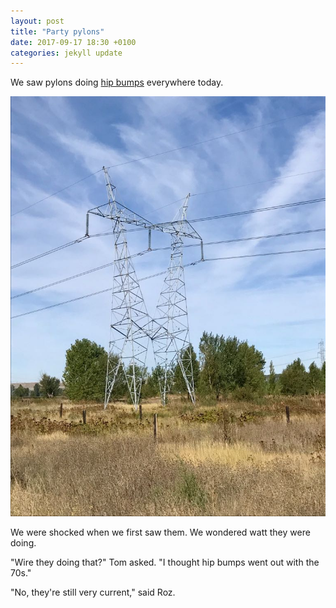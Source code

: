 ```yaml
---
layout: post
title: "Party pylons"
date: 2017-09-17 18:30 +0100
categories: jekyll update
---
```


We saw pylons doing [hip bumps](https://giphy.com/gifs/television-celebs-jimmy-fallon-XpUlDItKy57mo?tc=1) everywhere today.

![Electricity pylons that look like they're bumping hips](https://github.com/tombye/trexit/raw/gh-pages/assets/images/pylons-doing-hip-bumps.jpg)

We were shocked when we first saw them. We wondered watt they were doing. 

"Wire they doing that?" Tom asked. "I thought hip bumps went out with the 70s." 

"No, they're still very current," said Roz.
